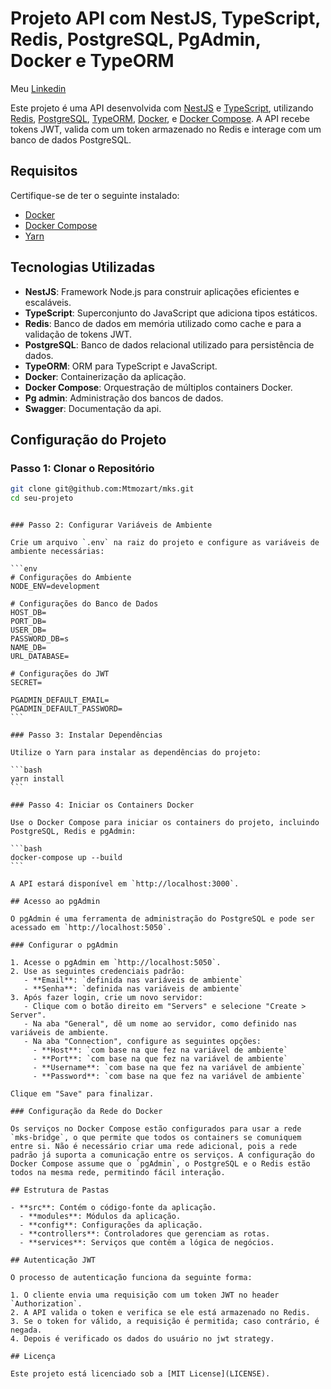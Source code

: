 # Projeto API com NestJS, TypeScript, Redis, PostgreSQL, PgAdmin, Docker e TypeORM

Meu [Linkedin](https://www.linkedin.com/in/matheus-mozart-borges)

Este projeto é uma API desenvolvida com [NestJS](https://nestjs.com/) e [TypeScript](https://www.typescriptlang.org/), utilizando [Redis](https://redis.io/), [PostgreSQL](https://www.postgresql.org/), [TypeORM](https://typeorm.io/), [Docker](https://www.docker.com/), e [Docker Compose](https://docs.docker.com/compose/). A API recebe tokens JWT, valida com um token armazenado no Redis e interage com um banco de dados PostgreSQL.

## Requisitos

Certifique-se de ter o seguinte instalado:

- [Docker](https://www.docker.com/)
- [Docker Compose](https://docs.docker.com/compose/)
- [Yarn](https://classic.yarnpkg.com/en/docs/install)

## Tecnologias Utilizadas

- **NestJS**: Framework Node.js para construir aplicações eficientes e escaláveis.
- **TypeScript**: Superconjunto do JavaScript que adiciona tipos estáticos.
- **Redis**: Banco de dados em memória utilizado como cache e para a validação de tokens JWT.
- **PostgreSQL**: Banco de dados relacional utilizado para persistência de dados.
- **TypeORM**: ORM para TypeScript e JavaScript.
- **Docker**: Containerização da aplicação.
- **Docker Compose**: Orquestração de múltiplos containers Docker.
- **Pg admin**: Administração dos bancos de dados.
- **Swagger**: Documentação da api.

## Configuração do Projeto

### Passo 1: Clonar o Repositório

```bash
git clone git@github.com:Mtmozart/mks.git
cd seu-projeto
```

````

### Passo 2: Configurar Variáveis de Ambiente

Crie um arquivo `.env` na raiz do projeto e configure as variáveis de ambiente necessárias:

```env
# Configurações do Ambiente
NODE_ENV=development

# Configurações do Banco de Dados
HOST_DB=
PORT_DB=
USER_DB=
PASSWORD_DB=s
NAME_DB=
URL_DATABASE=

# Configurações do JWT
SECRET=

PGADMIN_DEFAULT_EMAIL=
PGADMIN_DEFAULT_PASSWORD=
```

### Passo 3: Instalar Dependências

Utilize o Yarn para instalar as dependências do projeto:

```bash
yarn install
```

### Passo 4: Iniciar os Containers Docker

Use o Docker Compose para iniciar os containers do projeto, incluindo PostgreSQL, Redis e pgAdmin:

```bash
docker-compose up --build
```

A API estará disponível em `http://localhost:3000`.

## Acesso ao pgAdmin

O pgAdmin é uma ferramenta de administração do PostgreSQL e pode ser acessado em `http://localhost:5050`.

### Configurar o pgAdmin

1. Acesse o pgAdmin em `http://localhost:5050`.
2. Use as seguintes credenciais padrão:
   - **Email**: `definida nas variáveis de ambiente`
   - **Senha**: `definida nas variáveis de ambiente`
3. Após fazer login, crie um novo servidor:
   - Clique com o botão direito em "Servers" e selecione "Create > Server".
   - Na aba "General", dê um nome ao servidor, como definido nas variáveis de ambiente.
   - Na aba "Connection", configure as seguintes opções:
     - **Host**: `com base na que fez na variável de ambiente`
     - **Port**: `com base na que fez na variável de ambiente`
     - **Username**: `com base na que fez na variável de ambiente`
     - **Password**: `com base na que fez na variável de ambiente`

Clique em "Save" para finalizar.

### Configuração da Rede do Docker

Os serviços no Docker Compose estão configurados para usar a rede `mks-bridge`, o que permite que todos os containers se comuniquem entre si. Não é necessário criar uma rede adicional, pois a rede padrão já suporta a comunicação entre os serviços. A configuração do Docker Compose assume que o `pgAdmin`, o PostgreSQL e o Redis estão todos na mesma rede, permitindo fácil interação.

## Estrutura de Pastas

- **src**: Contém o código-fonte da aplicação.
  - **modules**: Módulos da aplicação.
  - **config**: Configurações da aplicação.
  - **controllers**: Controladores que gerenciam as rotas.
  - **services**: Serviços que contêm a lógica de negócios.

## Autenticação JWT

O processo de autenticação funciona da seguinte forma:

1. O cliente envia uma requisição com um token JWT no header `Authorization`.
2. A API valida o token e verifica se ele está armazenado no Redis.
3. Se o token for válido, a requisição é permitida; caso contrário, é negada.
4. Depois é verificado os dados do usuário no jwt strategy.

## Licença

Este projeto está licenciado sob a [MIT License](LICENSE).
````
